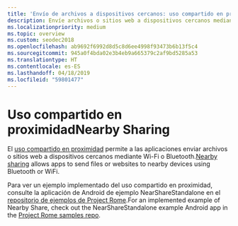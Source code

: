 ```yaml
---
title: 'Envío de archivos a dispositivos cercanos: uso compartido en proximidad'
description: Envíe archivos o sitios web a dispositivos cercanos mediante Wi-Fi o Bluetooth.
ms.localizationpriority: medium
ms.topic: overview
ms.custom: seodec2018
ms.openlocfilehash: ab9692f6992d8d5c8d6ee4998f93473b6b13f5c4
ms.sourcegitcommit: 945a0f4bda02e3b4eb9a665379c2af9bd5285a53
ms.translationtype: HT
ms.contentlocale: es-ES
ms.lasthandoff: 04/18/2019
ms.locfileid: "59801477"
---
```

# <a name="nearby-sharing"></a><span data-ttu-id="cfb1f-103">Uso compartido en proximidad</span><span class="sxs-lookup"><span data-stu-id="cfb1f-103">Nearby Sharing</span></span>

<span data-ttu-id="cfb1f-104">El [uso compartido en proximidad](https://blogs.windows.com/windowsexperience/2018/06/18/windows-10-tip-how-to-start-using-nearby-sharing-with-the-windows-10-april-2018-update/#SpPj2lqAq22UdMVS.97) permite a las aplicaciones enviar archivos o sitios web a dispositivos cercanos mediante Wi-Fi o Bluetooth.</span><span class="sxs-lookup"><span data-stu-id="cfb1f-104">[Nearby sharing](https://blogs.windows.com/windowsexperience/2018/06/18/windows-10-tip-how-to-start-using-nearby-sharing-with-the-windows-10-april-2018-update/#SpPj2lqAq22UdMVS.97) allows apps to send files or websites to nearby devices using Bluetooth or WiFi.</span></span>

<span data-ttu-id="cfb1f-105">Para ver un ejemplo implementado del uso compartido en proximidad, consulte la aplicación de Android de ejemplo NearShareStandalone en el [repositorio de ejemplos de Project Rome](https://github.com/Microsoft/project-rome).</span><span class="sxs-lookup"><span data-stu-id="cfb1f-105">For an implemented example of Nearby Share, check out the NearShareStandalone example Android app in the [Project Rome samples repo](https://github.com/Microsoft/project-rome).</span></span>